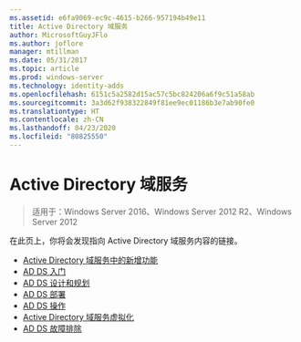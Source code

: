 ```yaml
---
ms.assetid: e6fa9069-ec9c-4615-b266-957194b49e11
title: Active Directory 域服务
author: MicrosoftGuyJFlo
ms.author: joflore
manager: mtillman
ms.date: 05/31/2017
ms.topic: article
ms.prod: windows-server
ms.technology: identity-adds
ms.openlocfilehash: 6151c5a2582d15ac57c5bc824206a6f9c51a58ab
ms.sourcegitcommit: 3a3d62f938322849f81ee9ec01186b3e7ab90fe0
ms.translationtype: HT
ms.contentlocale: zh-CN
ms.lasthandoff: 04/23/2020
ms.locfileid: "80825550"
---
```

# <a name="active-directory-domain-services"></a>Active Directory 域服务

>适用于：Windows Server 2016、Windows Server 2012 R2、Windows Server 2012

  
在此页上，你将会发现指向 Active Directory 域服务内容的链接。   


* [Active Directory 域服务中的新增功能](../whats-new-active-directory-domain-services.md)  
* [AD DS 入门](../ad-ds/AD-DS-Getting-Started.md)   
* [AD DS 设计和规划](../ad-ds/plan/AD-DS-Design-and-Planning.md)  
* [AD DS 部署](../ad-ds/deploy/AD-DS-Deployment.md)  
* [AD DS 操作](../ad-ds/manage/component-updates/AD-DS-Operations.md)   
* [Active Directory 域服务虚拟化](../ad-ds/get-started/virtual-dc/Active-Directory-Domain-Services-Virtualization.md)  
* [AD DS 故障排除](../ad-ds/manage/AD-DS-Troubleshooting.md)
